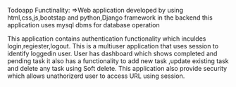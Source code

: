 Todoapp Functinality:
=>Web application developed by using html,css,js,bootstap and python,Django framework in the backend this application uses mysql dbms for database operation

This application contains authentication functionality which inculdes login,regiester,logout.
This is a multiuser application that uses session to identify loggedin user.
User has dashboard which shows completed and pending task it also has a functionality to add new task ,update existing task and delete any task using Soft delete.
This application also provide security which allows unathorizerd user to access URL using session.

